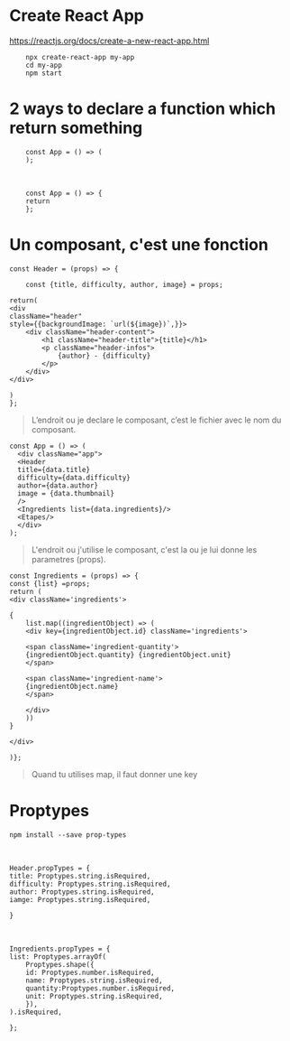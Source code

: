 # Create React App

https://reactjs.org/docs/create-a-new-react-app.html 

        npx create-react-app my-app
        cd my-app
        npm start

# 2 ways to declare a function which return something

        const App = () => (
        );

<br>

        const App = () => {
        return
        };


# Un composant, c'est une fonction

    const Header = (props) => {
    
        const {title, difficulty, author, image} = props;
    
    return(
    <div 
    className="header" 
    style={{backgroundImage: `url(${image})`,}}>
        <div className="header-content">
            <h1 className="header-title">{title}</h1>
            <p className="header-infos">
                {author} - {difficulty}
            </p>
        </div>
    </div>

    )
    };
    
>L’endroit ou je declare le composant, c’est le fichier avec le nom du composant.

    const App = () => (
      <div className="app">
      <Header 
      title={data.title}
      difficulty={data.difficulty}
      author={data.author}
      image = {data.thumbnail}
      />  
      <Ingredients list={data.ingredients}/>
      <Etapes/>
      </div>
    );

>L'endroit ou j'utilise le composant, c'est la ou je lui donne les parametres (props).

    const Ingredients = (props) => {
    const {list} =props;
    return (
    <div className='ingredients'>

    {
        list.map((ingredientObject) => (
        <div key={ingredientObject.id} className='ingredients'>

        <span className='ingredient-quantity'>
        {ingredientObject.quantity} {ingredientObject.unit}
        </span>

        <span className='ingredient-name'>
        {ingredientObject.name}
        </span>

        </div>   
        ))
    }

    </div>

    )};

> Quand tu utilises map, il faut donner une key

# Proptypes

    npm install --save prop-types
    
<br>
    
    Header.propTypes = {
    title: Proptypes.string.isRequired,
    difficulty: Proptypes.string.isRequired,
    author: Proptypes.string.isRequired,
    iamge: Proptypes.string.isRequired,

    }
    
<br>
    
    Ingredients.propTypes = {
    list: Proptypes.arrayOf(
        Proptypes.shape({
        id: Proptypes.number.isRequired,
        name: Proptypes.string.isRequired,
        quantity:Proptypes.number.isRequired,
        unit: Proptypes.string.isRequired,
        }),
    ).isRequired,
    
    };
    
